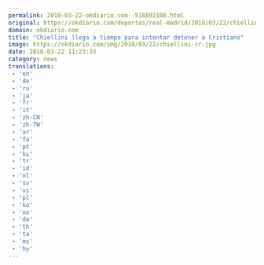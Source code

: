 ```yaml
---
permalink: 2018-03-22-okdiario.com--518892108.html
original: https://okdiario.com/deportes/real-madrid/2018/03/22/chiellini-llega-tiempo-intentar-detener-cristiano-2002756
domain: okdiario.com
title: "Chiellini llega a tiempo para intentar detener a Cristiano"
image: https://okdiario.com/img/2018/03/22/chiellini-cr.jpg
date: 2018-03-22 11:23:33
category: news
translations: 
 - 'en'
 - 'de'
 - 'ru'
 - 'ja'
 - 'fr'
 - 'it'
 - 'zh-CN'
 - 'zh-TW'
 - 'ar'
 - 'fa'
 - 'pt'
 - 'hi'
 - 'tr'
 - 'id'
 - 'nl'
 - 'sv'
 - 'vi'
 - 'pl'
 - 'ko'
 - 'no'
 - 'da'
 - 'th'
 - 'ta'
 - 'ms'
 - 'hy'
---
```


